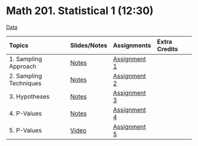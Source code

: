 # Math 201. Statistical 1 (12:30)

[Data](data/data.html)


|Topics| Slides/Notes |Assignments |Extra Credits | 
|:---|:---|:---|:---|
|1. Sampling Approach| [Notes](slides/1_notes.pdf) |[Assignment 1](assignments/assignment1.pdf) | |
|2. Sampling Techniques| [Notes](slides/2_notes.pdf) |[Assignment 2](assignments/assignment2.pdf) | |
|3. Hypotheses| [Notes](slides/3_notes.pdf) |[Assignment 3](assignments/assignment3_2.pdf) | |
|4. P-Values| [Notes](slides/4_notes.pdf) |[Assignment 4](assignments/assignment4.pdf) | | 
|5. P-Values| [Video]() |[Assignment 5](assignments/assignment5.html) | | 
